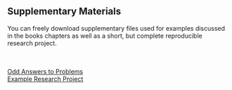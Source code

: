 <!-- Supplementary Materials -->
<section>
  <div class="page-header" id="supplement">
    <h2>Supplementary Materials</h2>
  </div>
  <div class="row">
    <div class="span10 offset1">
      <p>You can freely download supplementary files used for examples discussed in the books chapters as well as a short, but complete reproducible research project.</p>
      <br><br>
    </div>
  </div>
  <div class="row">
    <div class="span4 offset2">
      <a class="btn btn-warning btn-large" href="#">Odd Answers to Problems</a>
    </div>
    <div class="span3 offset1">
      <a class="btn btn-warning btn-large" href="#">Example Research Project</a>
    </div>
      <br><br><br><br>
  </div>
</section>